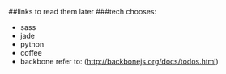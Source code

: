 ##links to read them later
###tech chooses:
 - sass
 - jade
 - python
 - coffee
 - backbone
    refer to: (http://backbonejs.org/docs/todos.html)

